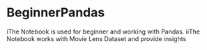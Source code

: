 # BeginnerPandas #

iThe Notebook is used for beginner and working with Pandas.
iiThe Notebook works with Movie Lens Dataset and provide insights
